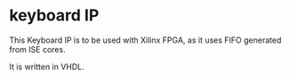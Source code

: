 # keyboard IP

This Keyboard IP is to be used with Xilinx FPGA, as it uses FIFO generated from ISE cores.

It is written in VHDL.
